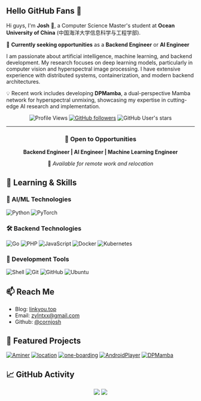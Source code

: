 ## Hello GitHub Fans 👋

Hi guys, I'm **Josh** 🚀, a Computer Science Master's student at **Ocean University of China** (中国海洋大学信息科学与工程学部). 

🎯 **Currently seeking opportunities** as a **Backend Engineer** or **AI Engineer**

I am passionate about artificial intelligence, machine learning, and backend development. My research focuses on deep learning models, particularly in computer vision and hyperspectral image processing. I have extensive experience with distributed systems, containerization, and modern backend architectures.

💡 Recent work includes developing **DPMamba**, a dual-perspective Mamba network for hyperspectral unmixing, showcasing my expertise in cutting-edge AI research and implementation.

<div align="center">

![Profile Views](https://komarev.com/ghpvc/?username=cornjosh&color=brightgreen&style=flat-square)
[![GitHub followers](https://img.shields.io/github/followers/cornjosh?label=Follow&style=social)](https://github.com/cornjosh)
![GitHub User's stars](https://img.shields.io/github/stars/cornjosh?affiliations=OWNER&style=social)

</div>

---

<div align="center">

### 💼 Open to Opportunities
**Backend Engineer | AI Engineer | Machine Learning Engineer**

📍 *Available for remote work and relocation*

</div>

## 🔭 Learning & Skills

### 🤖 AI/ML Technologies
![Python](https://img.shields.io/badge/-Python-3776AB?style=flat-square&logo=python&logoColor=white)
![PyTorch](https://img.shields.io/badge/-PyTorch-EE4C2C?style=flat-square&logo=pytorch&logoColor=white)

### 🛠 Backend Technologies  
![Go](https://img.shields.io/badge/-Go-00ADD8?style=flat-square&logo=go&logoColor=white)
![PHP](https://img.shields.io/badge/-PHP-777BB4?style=flat-square&logo=php&logoColor=white)
![JavaScript](https://img.shields.io/badge/-JavaScript-F7DF1E?style=flat-square&logo=javascript&logoColor=black)
![Docker](https://img.shields.io/badge/-Docker-2496ED?style=flat-square&logo=docker&logoColor=white)
![Kubernetes](https://img.shields.io/badge/-Kubernetes-326CE5?style=flat-square&logo=kubernetes&logoColor=white)

### 🔧 Development Tools
![Shell](https://img.shields.io/badge/-Shell-4EAA25?style=flat-square&logo=gnu-bash&logoColor=white)
![Git](https://img.shields.io/badge/-Git-F05032?style=flat-square&logo=git&logoColor=white)
![GitHub](https://img.shields.io/badge/-GitHub-181717?style=flat-square&logo=github&logoColor=white)
![Ubuntu](https://img.shields.io/badge/-Ubuntu-E95420?style=flat-square&logo=ubuntu&logoColor=white)


## 📫 Reach Me

- Blog: [linkyou.top](https://linkyou.top)
- Email: [zylntxx@gmail.com](mailto:zylntxx@gmail.com)
- Github: [@cornjosh](https://github.com/cornjosh)

## 🌟 Featured Projects

[![Aminer](https://github-readme-stats.vercel.app/api/pin/?username=cornjosh&repo=Aminer&theme=graywhite&hide_border=true)](https://github.com/cornjosh/Aminer)
[![location](https://github-readme-stats.vercel.app/api/pin/?username=cornjosh&repo=location&theme=graywhite&hide_border=true)](https://github.com/cornjosh/location)
[![one-boarding](https://github-readme-stats.vercel.app/api/pin/?username=cornjosh&repo=one-boarding&theme=graywhite&hide_border=true)](https://github.com/cornjosh/one-boarding)
[![AndroidPlayer](https://github-readme-stats.vercel.app/api/pin/?username=cornjosh&repo=AndroidPlayer&theme=graywhite&hide_border=true)](https://github.com/cornjosh/AndroidPlayer)
[![DPMamba](https://github-readme-stats.vercel.app/api/pin/?username=cornjosh&repo=DPMamba&theme=graywhite&hide_border=true)](https://github.com/cornjosh/DPMamba)


## 📈 GitHub Activity


<p align="center">
  <img src ="https://github-readme-stats.vercel.app/api?username=cornjosh&show_icons=true&hide_border=true&theme=graywhite&include_all_commits=true&count_private=true">
  <img src ="https://github-readme-stats.vercel.app/api/top-langs/?username=cornjosh&layout=compact&hide_border=true&langs_count=10&theme=graywhite&include_all_commits=true&count_private=true">
</p>


<!---
cornjosh/cornjosh is a ✨ special ✨ repository because its `README.md` (this file) appears on your GitHub profile.
You can click the Preview link to take a look at your changes.

- 👋 Hi, I’m @cornjosh
- 👀 I’m interested in ...
- 🌱 I’m currently learning ...
- 💞️ I’m looking to collaborate on ...
- 📫 How to reach me ...
--->
